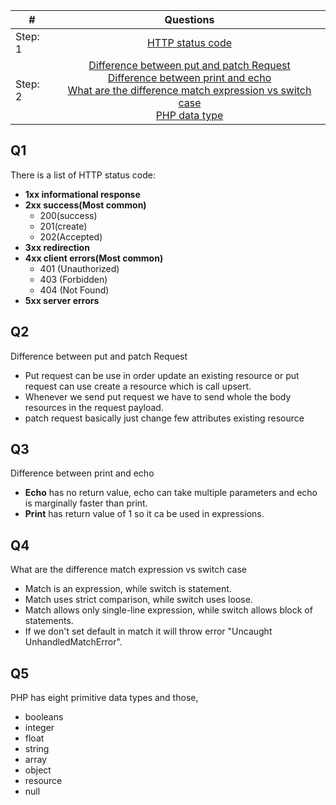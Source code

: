 | #  |                                                           Questions                                                            |
| ----- | :-------------------------------------------------------------------------------------------------------------------------: |
| Step: 1    | [HTTP status code](#q1)
| Step: 2    | [Difference between put and patch Request](#q2)<br>[Difference between print and echo](#q3)<br>[What are the difference match expression vs switch case](#q4)<br>[PHP data type](#q5)


## Q1

There is a list of HTTP status code:
  * **1xx informational response**
  * **2xx success(Most common)**
    * 200(success)
    * 201(create)
    * 202(Accepted)
  * **3xx redirection**
  * **4xx client errors(Most common)**
    * 401 (Unauthorized)
    * 403 (Forbidden)
    * 404 (Not Found)
  * **5xx server errors**

## Q2

Difference between put and patch Request
 * Put request can be use in order update an existing resource or put request can use create a resource which is call upsert.
 * Whenever we send put request we have to send whole the body resources in the request payload.
 * patch request basically just change few attributes existing resource

## Q3

Difference between print and echo
 * **Echo** has no return value, echo can take multiple parameters and echo is marginally faster than print.
 * **Print** has return value of 1 so it ca be used in expressions.
 
## Q4

What are the difference match expression vs switch case
 * Match is an expression, while switch is statement.
 * Match uses strict comparison, while switch uses loose.
 * Match allows only single-line expression, while switch allows block of statements.
 * If we don't set default in match it will throw error "Uncaught UnhandledMatchError".

## Q5

PHP has eight primitive data types and those,
 * booleans
 * integer
 * float
 * string
 * array
 * object
 * resource
 * null

